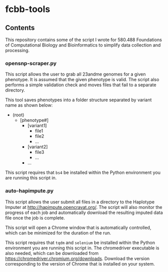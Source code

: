 # fcbb-tools

## Contents
This repository contains some of the script I wrote for 580.488 
Foundations of Computational Biology and Bioinformatics to simplify 
data collection and processing. 

### opensnp-scraper.py
This script allows the user to grab all 23andme genomes for a given
phenotype. It is assumed that the given phenotype is valid. The script
also performs a simple validation check and moves files that fail to
a separate directory. 

This tool saves phenotypes into a folder structure separated by
variant name as shown below:

* (root)
    * [phenotype#]
        * [variant1]
            * file1
            * file2
            * ...
        * [variant2]
            * file3
            * ...
        * ...

This script requires that `bs4` be installed within the Python
environment you are running this script in.

### auto-hapimpute.py
This script allows the user submit all files in a directory to the
Haplotype Imputer at http://hapimpute.opencravat.org/. The script will
also monitor the progress of each job and automatically download the
resulting imputed data file once the job is complete.

This script will open a Chrome window that is automatically controlled,
which can be minimized for the duration of the run.

This script requires that `tqdm` and `selenium` be installed within the
Python environment you are running this script in. The chromedriver
executable is also needed, which can be downloaded from
https://chromedriver.chromium.org/downloads. Download the
version corresponding to the version of Chrome that is installed on
your system.
